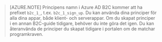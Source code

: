 > [AZURE.NOTE] Principens namn i Azure AD B2C kommer att ha prefixet `b2c_1_`, t.ex. `b2c_1_sign_up`.  Du kan använda dina principer för alla dina appar, både klient- och serverappar.  Om du skapat principer i en annan B2C-guide tidigare, behöver du inte göra det igen. Du kan återanvända de principer du skapat tidigare i portalen om de matchar programkraven.


<!--HONumber=Jun16_HO2-->


